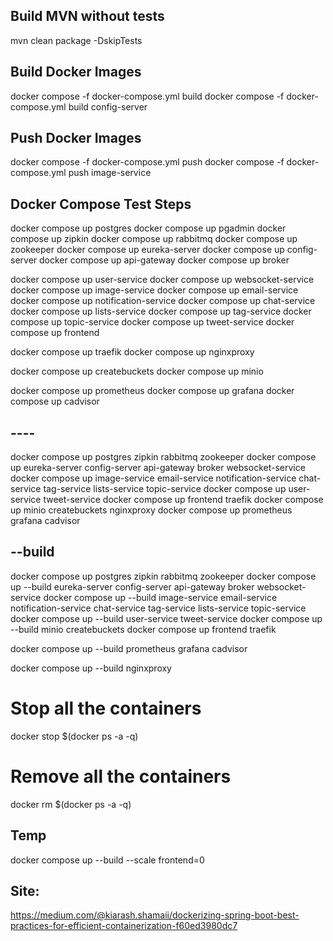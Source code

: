 
## Build MVN without tests
mvn clean package -DskipTests




## Build Docker Images 
docker compose -f docker-compose.yml build
docker compose -f docker-compose.yml build config-server
## Push Docker Images 
docker compose -f docker-compose.yml push 
docker compose -f docker-compose.yml push image-service







## Docker Compose Test Steps
docker compose up postgres
docker compose up pgadmin
docker compose up zipkin
docker compose up rabbitmq
docker compose up zookeeper
docker compose up eureka-server
docker compose up config-server
docker compose up api-gateway
docker compose up broker



docker compose up user-service
docker compose up websocket-service
docker compose up image-service 
docker compose up email-service
docker compose up notification-service
docker compose up chat-service
docker compose up lists-service
docker compose up tag-service
docker compose up topic-service
docker compose up tweet-service
docker compose up frontend

docker compose up traefik
docker compose up nginxproxy 



docker compose up createbuckets
docker compose up minio

docker compose up prometheus
docker compose up grafana
docker compose up cadvisor
## ---- ## 
docker compose up postgres zipkin rabbitmq zookeeper
docker compose up eureka-server  config-server api-gateway broker websocket-service
docker compose up image-service email-service notification-service chat-service tag-service lists-service topic-service
docker compose up user-service tweet-service
docker compose up frontend traefik
docker compose up minio createbuckets nginxproxy
docker compose up prometheus grafana cadvisor
## --build ##
docker compose up postgres zipkin rabbitmq zookeeper
docker compose up --build eureka-server  config-server api-gateway broker websocket-service
docker compose up --build image-service email-service notification-service chat-service tag-service lists-service topic-service
docker compose up --build user-service tweet-service
docker compose up --build minio createbuckets 
docker compose up frontend traefik

docker compose up --build prometheus grafana cadvisor


docker compose up --build nginxproxy
# Stop all the containers

docker stop $(docker ps -a -q)

# Remove all the containers

docker rm $(docker ps -a -q)









## Temp


docker compose up --build --scale frontend=0


## Site:
https://medium.com/@kiarash.shamaii/dockerizing-spring-boot-best-practices-for-efficient-containerization-f60ed3980dc7